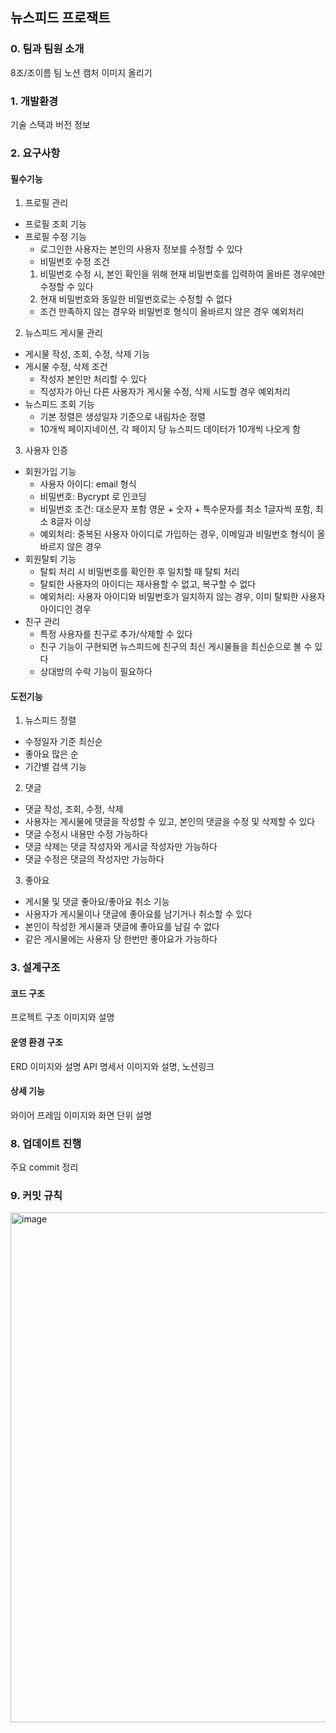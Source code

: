 ## 뉴스피드 프로잭트

### 0. 팀과 팀원 소개

8조/조이름
팀 노션 캠처 이미지 올리기

### 1. 개발환경

기술 스택과 버전 정보

### 2. 요구사항

#### 필수기능

1. 프로필 관리
+ 프로필 조회 기능 
+ 프로필 수정 기능
  + 로그인한 사용자는 본인의 사용자 정보를 수정할 수 있다
  + 비밀번호 수정 조건
  1. 비밀번호 수정 시, 본인 확인을 위해 현재 비밀번호를 입력하여 올바른 경우에만 수정할 수 있다
  2. 현재 비밀번호와 동일한 비밀번호로는 수정할 수 없다
  + 조건 만족하지 않는 경우와 비밀번호 형식이 올바르지 않은 경우 예외처리

2. 뉴스피드 게시물 관리
+ 게시물 작성, 조회, 수정, 삭제 기능
+ 게시물 수정, 삭제 조건
  + 작성자 본인만 처리할 수 있다
  + 직성자가 아닌 다른 사용자가 게시물 수정, 삭제 시도할 경우 예외처리
+ 뉴스피드 조회 기능
  + 기본 정렬은 생성일자 기준으로 내림차순 정렬
  + 10개씩 페이지네이션, 각 페이지 당 뉴스피드 데이터가 10개씩 나오게 함

3. 사용자 인증
+ 회원가입 기능
  + 사용자 아이디: email 형식
  + 비밀번호: Bycrypt 로 인코딩
  + 비밀번호 조건: 대소문자 포함 영문 + 숫자 + 특수문자를 최소 1글자씩 포함, 최소 8글자 이상
  + 예외처리: 중복된 사용자 아이디로 가입하는 경우, 이메일과 비밀번호 형식이 올바르지 않은 경우
+ 회원탈퇴 기능
  + 탈퇴 처리 시 비밀번호를 확인한 후 일치할 때 탈퇴 처리
  + 탈퇴한 사용자의 아이디는 재사용할 수 없고, 복구할 수 없다
  + 예외처리: 사용자 아이디와 비밀번호가 일치하지 않는 경우, 이미 탈퇴한 사용자 아이디인 경우
+ 친구 관리
  + 특정 사용자를 친구로 추가/삭제할 수 있다
  + 친구 기능이 구현되면 뉴스피드에 친구의 최신 게시물들을 최신순으로 볼 수 있다
  + 상대방의 수락 기능이 필요하다

#### 도전기능

1. 뉴스피드 정렬
+ 수정일자 기준 최신순
+ 좋아요 많은 순
+ 기간별 검색 기능

2. 댓글
+ 댓글 작성, 조회, 수정, 삭제
+ 사용자는 게시물에 댓글을 작성할 수 있고, 본인의 댓글을 수정 및 삭제할 수 있다
+ 댓글 수정시 내용만 수정 가능하다
+ 댓글 삭제는 댓글 작성자와 게시글 작성자만 가능하다
+ 댓글 수정은 댓글의 작성자만 가능하다

3. 좋아요
+ 게시물 및 댓글 좋아요/좋아요 취소 기능
+ 사용자가 게시물이나 댓글에 좋아요를 남기거나 취소할 수 있다
+ 본인이 작성한 게시물과 댓글에 좋아요를 남길 수 없다
+ 같은 게시물에는 사용자 당 한번만 좋아요가 가능하다

### 3. 설계구조

#### 코드 구조

프로젝트 구조 이미지와 설명

#### 운영 환경 구조

ERD 이미지와 설명
API 명세서 이미지와 설명, 노션링크

#### 상세 기능

와이어 프레임 이미지와 화면 단위 설명

### 8. 업데이트 진행

주요 commit 정리


### 9. 커밋 규칙
<img width="816" alt="image" src="https://github.com/user-attachments/assets/274783a0-7ba8-4ea8-b910-1c27a96bdad9" />

